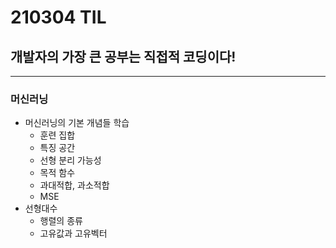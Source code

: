 # 210304 TIL
## 개발자의 가장 큰 공부는 직접적 코딩이다!
---------------------------------------
### 머신러닝
  * 머신러닝의 기본 개념들 학습
      * 훈련 집합
      * 특징 공간
      * 선형 분리 가능성
      * 목적 함수
      * 과대적합, 과소적합
      * MSE
  * 선형대수
      * 행렬의 종류
      * 고유값과 고유벡터
